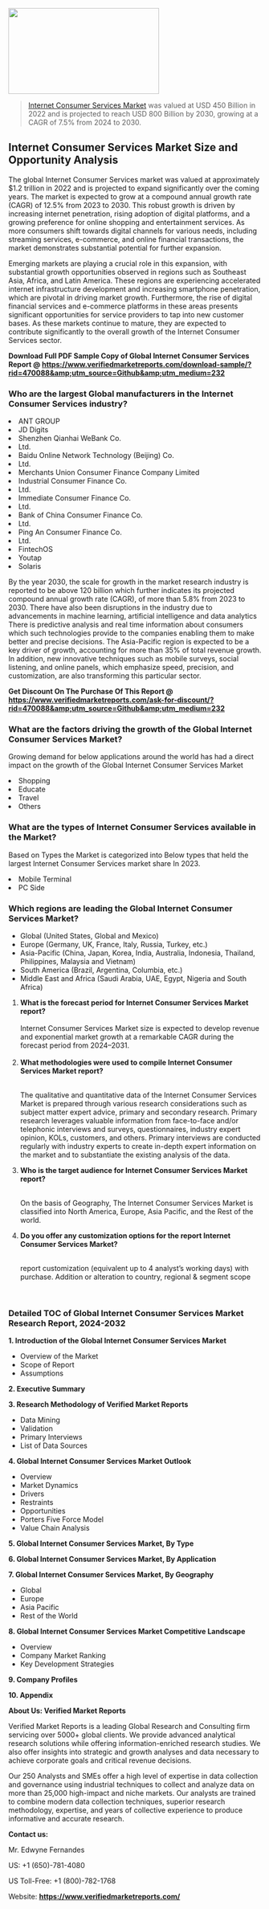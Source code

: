 
<img src="https://ffe5etoiles.com/wp-content/uploads/2024/12/MST1-300x171.png" alt="" width="300" height="171" class="alignnone size-medium wp-image-20088" /><blockquote><p><p><a href="https://www.verifiedmarketreports.com/download-sample/?rid=470088&utm_source=Github&utm_medium=232" target="_blank">Internet Consumer Services Market</a> was valued at USD 450 Billion in 2022 and is projected to reach USD 800 Billion by 2030, growing at a CAGR of 7.5% from 2024 to 2030.</p></blockquote><p><h2>Internet Consumer Services Market Size and Opportunity Analysis</h2> <p>The global Internet Consumer Services market was valued at approximately $1.2 trillion in 2022 and is projected to expand significantly over the coming years. The market is expected to grow at a compound annual growth rate (CAGR) of 12.5% from 2023 to 2030. This robust growth is driven by increasing internet penetration, rising adoption of digital platforms, and a growing preference for online shopping and entertainment services. As more consumers shift towards digital channels for various needs, including streaming services, e-commerce, and online financial transactions, the market demonstrates substantial potential for further expansion.</p> <p>Emerging markets are playing a crucial role in this expansion, with substantial growth opportunities observed in regions such as Southeast Asia, Africa, and Latin America. These regions are experiencing accelerated internet infrastructure development and increasing smartphone penetration, which are pivotal in driving market growth. Furthermore, the rise of digital financial services and e-commerce platforms in these areas presents significant opportunities for service providers to tap into new customer bases. As these markets continue to mature, they are expected to contribute significantly to the overall growth of the Internet Consumer Services sector.</p> </p><p class=""><strong>Download Full PDF Sample Copy of Global Internet Consumer Services Report @ <a href="https://www.verifiedmarketreports.com/download-sample/?rid=470088&amp;utm_source=Github&amp;utm_medium=232" target="_blank">https://www.verifiedmarketreports.com/download-sample/?rid=470088&amp;utm_source=Github&amp;utm_medium=232</a></strong></p><h3 id="" class="">Who are the largest Global manufacturers in the Internet Consumer Services industry?</h3><p><li>ANT GROUP</li><li> JD Digits</li><li> Shenzhen Qianhai WeBank Co.</li><li> Ltd.</li><li> Baidu Online Network Technology (Beijing) Co.</li><li> Ltd.</li><li> Merchants Union Consumer Finance Company Limited</li><li> Industrial Consumer Finance Co.</li><li> Ltd.</li><li> Immediate Consumer Finance Co.</li><li> Ltd.</li><li> Bank of China Consumer Finance Co.</li><li> Ltd.</li><li> Ping An Consumer Finance Co.</li><li> Ltd.</li><li> FintechOS</li><li> Youtap</li><li> Solaris</li></p><div class=""><div class="" dir="" data-message-author-role="" data-message-id="" data-message-model-slug=""><div class=""><div class=""><div class=""><div class="" dir="" data-message-author-role="" data-message-id="" data-message-model-slug=""><div class=""><div class=""><p>By the year 2030, the scale for growth in the market research industry is reported to be above 120 billion which further indicates its projected compound annual growth rate (CAGR), of more than 5.8% from 2023 to 2030. There have also been disruptions in the industry due to advancements in machine learning, artificial intelligence and data analytics There is predictive analysis and real time information about consumers which such technologies provide to the companies enabling them to make better and precise decisions. The Asia-Pacific region is expected to be a key driver of growth, accounting for more than 35% of total revenue growth. In addition, new innovative techniques such as mobile surveys, social listening, and online panels, which emphasize speed, precision, and customization, are also transforming this particular sector.</p><p><strong>Get Discount On The Purchase Of This Report @&nbsp; <a href="https://www.verifiedmarketreports.com/ask-for-discount/?rid=470088&amp;utm_source=Github&amp;utm_medium=232" target="_blank">https://www.verifiedmarketreports.com/ask-for-discount/?rid=470088&amp;utm_source=Github&amp;utm_medium=232</a></strong></p></div></div></div></div></div></div></div></div><h3 id="" class="">What are the factors driving the growth of the Global Internet Consumer Services Market?</h3><p id="" class="">Growing demand for below applications around the world has had a direct impact on the growth of the Global Internet Consumer Services Market</p><p id="" class=""><li>Shopping</li><li> Educate</li><li> Travel</li><li> Others</li></p><h3 id="" class="">What are the types of Internet Consumer Services available in the Market?</h3><p id="" class="">Based on Types the Market is categorized into Below types that held the largest Internet Consumer Services market share In 2023.</p><p id="" class=""><li>Mobile Terminal</li><li> PC Side</li></p><h3 id="" class="">Which regions are leading the Global Internet Consumer Services Market?</h3><ul><li>Global (United States, Global and Mexico)</li><li>Europe (Germany, UK, France, Italy, Russia, Turkey, etc.)</li><li>Asia-Pacific (China, Japan, Korea, India, Australia, Indonesia, Thailand, Philippines, Malaysia and Vietnam)</li><li>South America (Brazil, Argentina, Columbia, etc.)</li><li>Middle East and Africa (Saudi Arabia, UAE, Egypt, Nigeria and South Africa)</li></ul><p><ol><li><strong>What is the forecast period for Internet Consumer Services Market report?<br /></strong><br /><span data-sheets-root="1" data-sheets-value="{&quot;1&quot;:2,&quot;2&quot;:&quot;XXXX size is expected to develop revenue and exponential market growth at a remarkable CAGR during the forecast period from 2024&ndash;2030.&quot;}" data-sheets-userformat="{&quot;2&quot;:12674,&quot;4&quot;:{&quot;1&quot;:2,&quot;2&quot;:16776960},&quot;10&quot;:2,&quot;11&quot;:0,&quot;15&quot;:&quot;Arial&quot;,&quot;16&quot;:12}">Internet Consumer Services Market size is expected to develop revenue and exponential market growth at a remarkable CAGR during the forecast period from 2024&ndash;2031.</span><br /><br /></li><li><strong>What methodologies were used to compile Internet Consumer Services Market report?<br /><br /></strong><p>The qualitative and quantitative data of the&nbsp;Internet Consumer Services Market is prepared through various research considerations such as subject matter expert advice, primary and secondary research. Primary research leverages valuable information from face-to-face and/or telephonic interviews and surveys, questionnaires, industry expert opinion, KOLs, customers, and others. Primary interviews are conducted regularly with industry experts to create in-depth expert information on the market and to substantiate the existing analysis of the data.&nbsp;</p></li><li><strong>Who is the target audience for Internet Consumer Services Market report?<br /><br /></strong><p>On the basis of Geography, The&nbsp;Internet Consumer Services Market is classified into North America, Europe, Asia Pacific, and the Rest of the world.</p></li><li><strong>Do you offer any customization options for the report Internet Consumer Services Market?<br /><br /></strong><p>report customization (equivalent up to 4 analyst&rsquo;s working days) with purchase. Addition or alteration to country, regional &amp; segment scope</p><p>&nbsp;</p></li></ol></p><h3 id="" class="">Detailed TOC of Global Internet Consumer Services Market Research Report, 2024-2032</h3><p id="" class=""><strong>1. Introduction of the Global Internet Consumer Services Market</strong></p><ul><li>Overview of the Market</li><li>Scope of Report</li><li>Assumptions</li></ul><p id="" class=""><strong>2. Executive Summary</strong></p><p id="" class=""><strong>3. Research Methodology of&nbsp;Verified Market Reports</strong></p><ul><li>Data Mining</li><li>Validation</li><li>Primary Interviews</li><li>List of Data Sources</li></ul><p id="" class=""><strong>4. Global Internet Consumer Services Market Outlook</strong></p><ul><li>Overview</li><li>Market Dynamics</li><li>Drivers</li><li>Restraints</li><li>Opportunities</li><li>Porters Five Force Model</li><li>Value Chain Analysis</li></ul><p id="" class=""><strong>5. Global Internet Consumer Services Market, By&nbsp;Type</strong></p><p id="" class=""><strong>6. Global Internet Consumer Services Market, By Application</strong></p><p id="" class=""><strong>7. Global Internet Consumer Services Market, By Geography</strong></p><ul><li>Global</li><li>Europe</li><li>Asia Pacific</li><li>Rest of the World</li></ul><p id="" class=""><strong>8. Global Internet Consumer Services Market Competitive Landscape</strong></p><ul><li>Overview</li><li>Company Market Ranking</li><li>Key Development Strategies</li></ul><p id="" class=""><strong>9. Company Profiles</strong></p><p id="" class=""><strong>10. Appendix</strong></p><p id="" class=""><strong>About Us: Verified Market Reports</strong></p><p id="" class="">Verified Market Reports is a leading Global Research and Consulting firm servicing over 5000+ global clients. We provide advanced analytical research solutions while offering information-enriched research studies. We also offer insights into strategic and growth analyses and data necessary to achieve corporate goals and critical revenue decisions.</p><p id="" class="">Our 250 Analysts and SMEs offer a high level of expertise in data collection and governance using industrial techniques to collect and analyze data on more than 25,000 high-impact and niche markets. Our analysts are trained to combine modern data collection techniques, superior research methodology, expertise, and years of collective experience to produce informative and accurate research.</p><p id="" class=""><strong>Contact us:</strong></p><p id="" class="">Mr. Edwyne Fernandes</p><p id="" class="">US: +1 (650)-781-4080</p><p id="" class="">US Toll-Free: +1 (800)-782-1768</p><p id="" class="">Website: <a target="" data-test-app-aware-link=""><strong>https://www.verifiedmarketreports.com/</strong></a></p>
